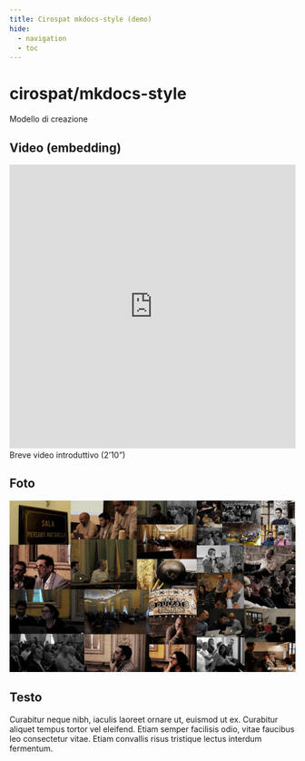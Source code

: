 ```yaml
---
title: Cirospat mkdocs-style (demo)
hide:
  - navigation
  - toc
---
```

# cirospat/mkdocs-style

Modello di creazione 

## Video (embedding)

<iframe width="100%" height="500" src="https://www.youtube.com/embed/5O2D4h5hI18" frameborder="0" allow="autoplay; encrypted-media" allowfullscreen></iframe>
Breve video introduttivo (2’10”)

## Foto

![](img/ods18.jpg)


## Testo

Curabitur neque nibh, iaculis laoreet ornare ut, euismod ut ex. Curabitur aliquet tempus tortor vel eleifend. Etiam semper facilisis odio, vitae faucibus leo consectetur vitae. Etiam convallis risus tristique lectus interdum fermentum. 



